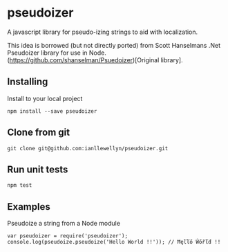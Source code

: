 # pseudoizer

A javascript library for pseudo-izing strings to aid with localization.

This idea is borrowed (but not directly ported) from Scott Hanselmans .Net Pseudoizer library for use in Node. (https://github.com/shanselman/Psuedoizer)[Original library].

## Installing

Install to your local project

	npm install --save pseudoizer

## Clone from git

	git clone git@github.com:ianllewellyn/pseudoizer.git

## Run unit tests

	npm test

## Examples

Pseudoize a string from a Node module

	var pseudoizer = require('pseudoizer');
	console.log(pseudoize.pseudoize('Hello World !!')); // Ħęľľő Ŵőřľđ !!
